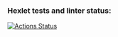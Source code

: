 ### Hexlet tests and linter status:
[![Actions Status](https://github.com/artmper/java-project-61/actions/workflows/hexlet-check.yml/badge.svg)](https://github.com/artmper/java-project-61/actions)